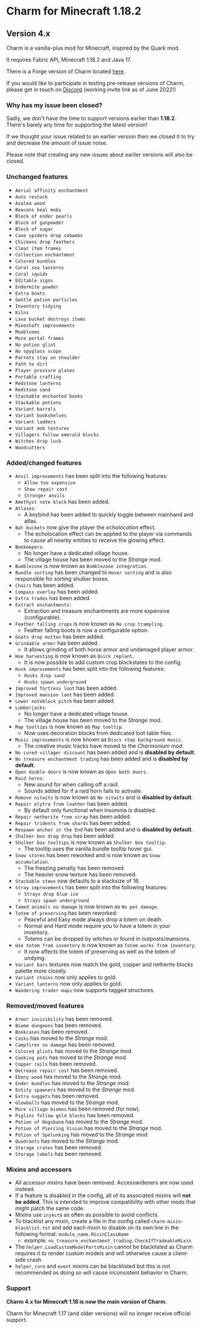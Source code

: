 # Charm for Minecraft 1.18.2

## Version 4.x
Charm is a vanilla-plus mod for Minecraft, inspired by the Quark mod.

It requires Fabric API, Minecraft 1.18.2 and Java 17.

There is a Forge version of Charm located [here](https://github.com/svenhjol/CharmForge).

If you would like to participate in testing pre-release versions of Charm, please get in touch on [Discord](https://discord.gg/sYWnVtd8) (working invite link as of June 2022!)


### Why has my issue been closed?
Sadly, we don't have the time to support versions earlier than **1.18.2**.  There's barely any time for supporting the latest version!

If we thought your issue related to an earlier version then we closed it to try and decrease the amount of issue noise.

Please note that creating any new issues about earlier versions will also be closed.

### Unchanged features
* `Aerial affinity enchantment`
* `Auto restock`
* `Azalea wood`
* `Beacons heal mobs`
* `Block of ender pearls`
* `Block of gunpowder`
* `Block of sugar`
* `Cave spiders drop cobwebs`
* `Chickens drop feathers`
* `Clear item frames`
* `Collection enchantment`
* `Colored bundles`
* `Coral sea lanterns`
* `Coral squids`
* `Editable signs`
* `Endermite powder`
* `Extra boats`
* `Gentle potion particles`
* `Inventory tidying`
* `Kilns`
* `Lava bucket destroys items`
* `Mineshaft improvements`
* `Mooblooms`
* `More portal frames`
* `No potion glint`
* `No spyglass scope`
* `Parrots stay on shoulder`
* `Path to dirt`
* `Player pressure plates`
* `Portable crafting`
* `Redstone lanterns`
* `Redstone sand`
* `Stackable enchanted books`
* `Stackable potions`
* `Variant barrels`
* `Variant bookshelves`
* `Variant ladders`
* `Variant mob textures`
* `Villagers follow emerald blocks`
* `Witches drop luck`
* `Woodcutters`


### Added/changed features
* `Anvil improvements` has been split into the following features:
  * `Allow too expensive`
  * `Show repair cost`
  * `Stronger anvils`
* `Amethyst note block` has been added.
* `Atlases`:
  * A keybind has been added to quickly toggle between mainhand and atlas.
* `Bat buckets` now give the player the *echolocation* effect.
  * The echolocation effect can be applied to the player via commands to cause all nearby entities to receive the glowing effect.
* `Beekeepers`:
  * No longer have a dedicated village house.
  * The village house has been moved to the *Strange* mod.
* `Bumblezone` is now known as `Bumblezone integration`.
* `Bundle sorting` has been changed to `Hover sorting` and is also responsible for sorting shulker boxes.
* `Chairs` has been added.
* `Compass overlay` has been added.
* `Extra trades` has been added.
* `Extract enchantments`:
  * Extraction and treasure enchantments are more expensive (configurable).
* `Feather falling crops` is now known as `No crop trampling`.
  * Feather falling boots is now a configurable option.
* `Goats drop mutton` has been added.
* `Grindable armor` has been added.
  * It allows grinding of both horse armor and undamaged player armor.
* `Hoe harvesting` is now known as `Quick replant`.
  * It is now possible to add custom crop blockstates to the config.
* `Husk improvements` has been split into the following features:
  * `Husks drop sand`
  * `Husks spawn underground`
* `Improved fortress loot` has been added.
* `Improved mansion loot` has been added.
* `Lower noteblock pitch` has been added.
* `Lumberjacks`:
  * No longer have a dedicated village house.
  * The village house has been moved to the *Strange* mod.
* `Map tooltips` is now known as `Map tooltip`.
  * Now uses decoration blocks from dedicated loot table files.
* `Music improvements` is now known as `Discs stop background music`.
  * The creative music tracks have moved to the *Charmonium* mod.
* `No cured villager discount` has been added and is **disabled by default**.
* `No treasure enchantment trading` has been added and is **disabled by default**.
* `Open double doors` is now known as `Open both doors`.
* `Raid horns`:
  * New sound for when calling off a raid.
  * Sounds added for if a raid horn fails to activate.
* `Remove nitwits` is now known as `No nitwits` and is **disabled by default**.
* `Repair elytra from leather` has been added.
  * By default only functional when insomnia is disabled.
* `Repair netherite from scrap` has been added.
* `Repair tridents from shards` has been added.
* `Respawn anchor in the End` has been added and is **disabled by default**.
* `Shulker box drag drop` has been added.
* `Shulker box tooltips` is now known as `Shulker box tooltip`.
  * The tooltip uses the vanilla bundle tooltip hover gui.
* `Snow storms` has been reworked and is now known as `Snow accumulation`.
  * The freezing penalty has been removed.
  * The heavier snow texture has been removed.
* `Stackable stews` now defaults to a stacksize of 16.
* `Stray improvements` has been split into the following features:
  * `Strays drop blue ice`
  * `Strays spawn underground`
* `Tamed animals no damage` is now known as `No pet damage`.
* `Totem of preserving` has been reworked:
  * Peaceful and Easy mode always drop a totem on death.
  * Normal and Hard mode require you to have a totem in your inventory.
  * Totems can be dropped by witches or found in outposts/mansions.
* `Use totem from inventory` is now known as `Totem works from inventory`.
  * It now affects the totem of preserving as well as the totem of undying.
* `Variant bars` textures now match the gold, copper and netherite blocks palette more closely.
* `Variant chains` now only applies to gold.
* `Variant lanterns` now only applies to gold.
* `Wandering trader maps` now supports tagged structures.


### Removed/moved features
* `Armor invisibility` has been removed.
* `Biome dungeons` has been removed.
* `Bookcases` has been removed.
* `Casks` has moved to the *Strange* mod.
* `Campfires no damage` has been removed.
* `Colored glints` has moved to the *Strange* mod.
* `Cooking pots` has moved to the *Strange* mod.
* `Copper rails` has been removed.
* `Decrease repair cost` has been removed.
* `Ebony wood` has moved to the *Strange* mod.
* `Ender bundles` has moved to the *Strange* mod.
* `Entity spawners` has moved to the *Strange* mod.
* `Extra nuggets` has been removed.
* `Glowballs` has moved to the *Strange* mod.
* `More village biomes` has been removed (for now).
* `Piglins follow gold blocks` has been removed.
* `Potion of Hogsbane` has moved to the *Strange* mod.
* `Potion of Piercing Vision` has moved to the *Strange* mod.
* `Potion of Spelunking` has moved to the *Strange* mod.
* `Quadrants` has moved to the *Strange* mod.
* `Storage crates` has been removed.
* `Storage labels` has been removed.


### Mixins and accessors
* All accessor mixins have been removed.  Accesswideners are now used instead.
* If a feature is disabled in the config, all of its associated mixins will **not be added**.  This is intended to improve compatibility with other mods that might patch the same code.
* Mixins use `inject`s as often as possible to avoid conflicts.
* To blacklist any mixin, create a file in the config called `charm-mixin-blacklist.txt` and add each mixin to disable on its own line in the following format: `module_name.MixinClassName`
  * example: `no_treasure_enchantment_trading.CheckIfTradeableMixin`
* The `helper.LoadCustomModelPartsMixin` cannot be blacklisted as Charm requires it to render custom models and will otherwise cause a client-side crash.
* `helper`, `core` and `event` mixins can be blacklisted but this is not recommended as doing so will cause inconsistent behavior in Charm.


### Support
**Charm 4.x for Minecraft 1.18 is now the main version of Charm.**

Charm for Minecraft 1.17 (and older versions) will no longer receive official support.

